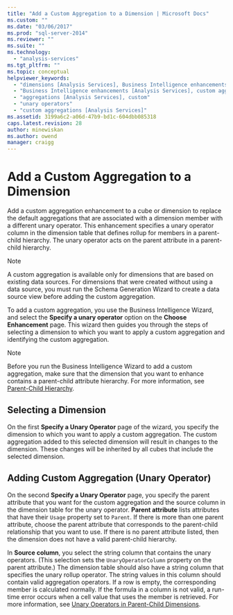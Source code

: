 ```yaml
---
title: "Add a Custom Aggregation to a Dimension | Microsoft Docs"
ms.custom: ""
ms.date: "03/06/2017"
ms.prod: "sql-server-2014"
ms.reviewer: ""
ms.suite: ""
ms.technology: 
  - "analysis-services"
ms.tgt_pltfrm: ""
ms.topic: conceptual
helpviewer_keywords: 
  - "dimensions [Analysis Services], Business Intelligence enhancements"
  - "Business Intelligence enhancements [Analysis Services], custom aggregations"
  - "aggregations [Analysis Services], custom"
  - "unary operators"
  - "custom aggregations [Analysis Services]"
ms.assetid: 3199a6c2-a06d-47b9-bd1c-604dbb085318
caps.latest.revision: 28
author: minewiskan
ms.author: owend
manager: craigg
---
```

# Add a Custom Aggregation to a Dimension
  Add a custom aggregation enhancement to a cube or dimension to replace the default aggregations that are associated with a dimension member with a different unary operator. This enhancement specifies a unary operator column in the dimension table that defines rollup for members in a parent-child hierarchy. The unary operator acts on the parent attribute in a parent-child hierarchy.  
  
> [!NOTE]  
>  A custom aggregation is available only for dimensions that are based on existing data sources. For dimensions that were created without using a data source, you must run the Schema Generation Wizard to create a data source view before adding the custom aggregation.  
  
 To add a custom aggregation, you use the Business Intelligence Wizard, and select the **Specify a unary operator** option on the **Choose Enhancement** page. This wizard then guides you through the steps of selecting a dimension to which you want to apply a custom aggregation and identifying the custom aggregation.  
  
> [!NOTE]  
>  Before you run the Business Intelligence Wizard to add a custom aggregation, make sure that the dimension that you want to enhance contains a parent-child attribute hierarchy. For more information, see [Parent-Child Hierarchy](parent-child-dimension.md).  
  
## Selecting a Dimension  
 On the first **Specify a Unary Operator** page of the wizard, you specify the dimension to which you want to apply a custom aggregation. The custom aggregation added to this selected dimension will result in changes to the dimension. These changes will be inherited by all cubes that include the selected dimension.  
  
## Adding Custom Aggregation (Unary Operator)  
 On the second **Specify a Unary Operator** page, you specify the parent attribute that you want for the custom aggregation and the source column in the dimension table for the unary operator. **Parent attribute** lists attributes that have their `Usage` property set to `Parent`. If there is more than one parent attribute, choose the parent attribute that corresponds to the parent-child relationship that you want to use. If there is no parent attribute listed, then the dimension does not have a valid parent-child hierarchy.  
  
 In **Source column**, you select the string column that contains the unary operators. (This selection sets the `UnaryOperatorColumn` property on the parent attribute.) The dimension table should also have a string column that specifies the unary rollup operator. The string values in this column should contain valid aggregation operators. If a row is empty, the corresponding member is calculated normally. If the formula in a column is not valid, a run-time error occurs when a cell value that uses the member is retrieved. For more information, see [Unary Operators in Parent-Child Dimensions](parent-child-dimension-attributes-unary-operators.md).  
  
  
